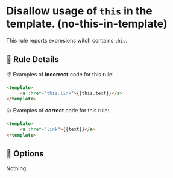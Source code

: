 # Disallow usage of `this` in the template. (no-this-in-template)

This rule reports expresions witch contains `this`.

## :book: Rule Details

:-1: Examples of **incorrect** code for this rule:

```html
<template>
     <a :href="this.link">{{this.text}}</a>
</template>
```

:+1: Examples of **correct** code for this rule:

```html
<template>
     <a :href="link">{{text}}</a>
</template>
```

## :wrench: Options

Nothing.
